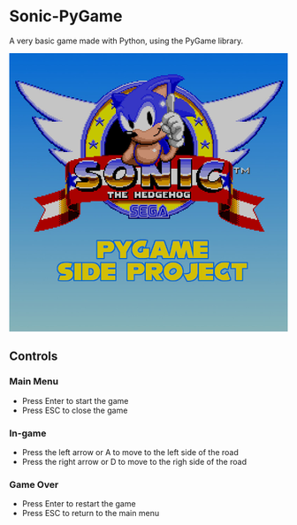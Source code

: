 # Sonic-PyGame
A very basic game made with Python, using the PyGame library.

![Game Screenshot](images/sonic_pygame_title.jpg)

## Controls

### Main Menu

  * Press Enter to start the game
  * Press ESC to close the game

### In-game

  * Press the left arrow or A to move to the left side of the road
  * Press the right arrow or D to move to the righ side of the road

### Game Over

  * Press Enter to restart the game
  * Press ESC to return to the main menu
